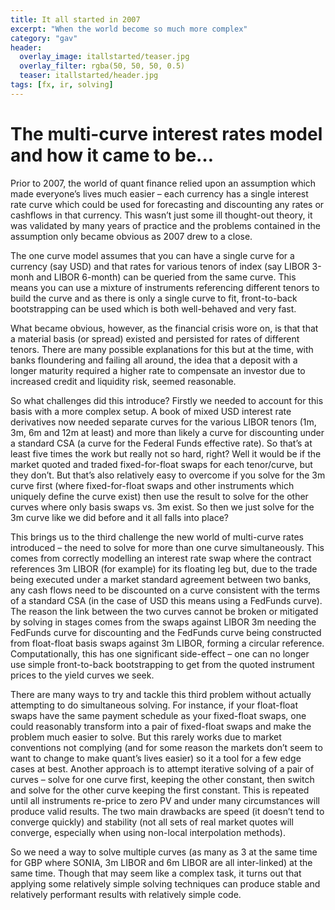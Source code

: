 ```yaml
---
title: It all started in 2007
excerpt: "When the world become so much more complex"
category: "gav"
header:
  overlay_image: itallstarted/teaser.jpg
  overlay_filter: rgba(50, 50, 50, 0.5)
  teaser: itallstarted/header.jpg
tags: [fx, ir, solving]
---
```


# The multi-curve interest rates model and how it came to be…

Prior to 2007, the world of quant finance relied upon an assumption which made everyone’s lives much easier – each currency has a single interest rate curve 
which could be used for forecasting and discounting any rates or cashflows in that currency. 
This wasn’t just some ill thought-out theory, it was validated by many years of practice and the problems contained in the
 assumption only became obvious as 2007 drew to a close.

The one curve model assumes that you can have a single curve for a currency (say USD) and that rates for various tenors of index (say LIBOR 3-monh and LIBOR 6-month) 
can be queried from the same curve.  This means you can use a mixture of instruments referencing different tenors to build the curve and as there is only a single curve to fit, 
front-to-back bootstrapping can be used which is both well-behaved and very fast.

What became obvious, however, as the financial crisis wore on, is that that a material basis (or spread) existed and persisted for rates of different tenors.
There are many possible explanations for this but at the time, with banks floundering and failing all around, the idea that a deposit with a longer maturity required a higher 
rate to compensate an investor due to increased credit and liquidity risk, seemed reasonable.

So what challenges did this introduce?  Firstly we needed to account for this basis with a more complex setup. 
A book of mixed USD interest rate derivatives now needed separate curves for the various LIBOR tenors (1m, 3m, 6m and 12m at least) and more than 
likely a curve for discounting under a standard CSA (a curve for the Federal Funds effective rate). So that’s at least five times the work but really not so hard, right?
Well it would be if the market quoted and traded fixed-for-float swaps for each tenor/curve, but they don’t.
But that’s also relatively easy to overcome if you solve for the 3m curve first (where fixed-for-float swaps and other instruments which uniquely define the curve exist) 
then use the result to solve for the other curves where only basis swaps vs. 3m exist. So then we just solve for the 3m curve like we did before and it all falls into place?

This brings us to the third challenge the new world of multi-curve rates introduced – the need to solve for more than one curve simultaneously.  This comes from correctly 
modelling an interest rate swap where the contract references 3m LIBOR (for example) for its floating leg but, due to the trade being executed under a market standard agreement 
between two banks, any cash flows need to be discounted on a curve consistent with the terms of a standard CSA (in the case of 
USD this means using a FedFunds curve).  The reason the link between the two curves cannot be broken or mitigated by solving in stages comes from the swaps against LIBOR 
3m needing the FedFunds curve for discounting and the FedFunds curve being constructed from float-float basis swaps against 
3m LIBOR, forming a circular reference.  Computationally, this has one significant side-effect – one can no longer use simple front-to-back bootstrapping to get from the 
quoted instrument prices to the yield curves we seek.

There are many ways to try and tackle this third problem without actually attempting to do simultaneous solving.  For instance, if your float-float 
swaps have the same payment schedule as your fixed-float swaps, one could reasonably transform into a pair of fixed-float swaps and make the problem much easier to solve. 
But this rarely works due to market conventions not complying (and for some reason the markets don’t seem to want to change to make quant’s lives easier) so it a tool for a 
few edge cases at best.  Another approach is to attempt iterative solving of a pair of curves – solve for one curve first, keeping the other constant, then switch and 
solve for the other curve keeping the first constant.  This is repeated until all instruments re-price to zero PV and under many circumstances will produce valid results. 
The two main drawbacks are speed (it doesn’t tend to converge quickly) and stability (not all sets of real market quotes will converge, especially when using non-local 
interpolation methods).

So we need a way to solve multiple curves (as many as 3 at the same time for GBP where SONIA, 3m LIBOR and 6m LIBOR are all inter-linked) at the same time. Though that 
may seem like a complex task, it turns out that applying some relatively simple solving techniques can produce stable and relatively performant results with relatively 
simple code.    
